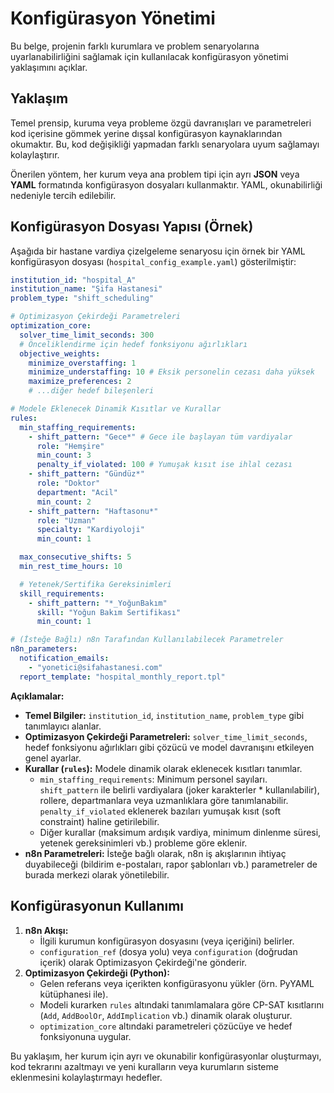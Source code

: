# Konfigürasyon Yönetimi

Bu belge, projenin farklı kurumlara ve problem senaryolarına uyarlanabilirliğini sağlamak için kullanılacak konfigürasyon yönetimi yaklaşımını açıklar.

## Yaklaşım

Temel prensip, kuruma veya probleme özgü davranışları ve parametreleri kod içerisine gömmek yerine dışsal konfigürasyon kaynaklarından okumaktır. Bu, kod değişikliği yapmadan farklı senaryolara uyum sağlamayı kolaylaştırır.

Önerilen yöntem, her kurum veya ana problem tipi için ayrı **JSON** veya **YAML** formatında konfigürasyon dosyaları kullanmaktır. YAML, okunabilirliği nedeniyle tercih edilebilir.

## Konfigürasyon Dosyası Yapısı (Örnek)

Aşağıda bir hastane vardiya çizelgeleme senaryosu için örnek bir YAML konfigürasyon dosyası (`hospital_config_example.yaml`) gösterilmiştir:

```yaml
institution_id: "hospital_A"
institution_name: "Şifa Hastanesi"
problem_type: "shift_scheduling"

# Optimizasyon Çekirdeği Parametreleri
optimization_core:
  solver_time_limit_seconds: 300
  # Önceliklendirme için hedef fonksiyonu ağırlıkları
  objective_weights:
    minimize_overstaffing: 1
    minimize_understaffing: 10 # Eksik personelin cezası daha yüksek
    maximize_preferences: 2
    # ...diğer hedef bileşenleri

# Modele Eklenecek Dinamik Kısıtlar ve Kurallar
rules:
  min_staffing_requirements:
    - shift_pattern: "Gece*" # Gece ile başlayan tüm vardiyalar
      role: "Hemşire"
      min_count: 3
      penalty_if_violated: 100 # Yumuşak kısıt ise ihlal cezası
    - shift_pattern: "Gündüz*"
      role: "Doktor"
      department: "Acil"
      min_count: 2
    - shift_pattern: "Haftasonu*"
      role: "Uzman"
      specialty: "Kardiyoloji"
      min_count: 1

  max_consecutive_shifts: 5
  min_rest_time_hours: 10

  # Yetenek/Sertifika Gereksinimleri
  skill_requirements:
    - shift_pattern: "*_YoğunBakım"
      skill: "Yoğun Bakım Sertifikası"
      min_count: 1

# (İsteğe Bağlı) n8n Tarafından Kullanılabilecek Parametreler
n8n_parameters:
  notification_emails:
    - "yonetici@sifahastanesi.com"
  report_template: "hospital_monthly_report.tpl"
```

**Açıklamalar:**

*   **Temel Bilgiler:** `institution_id`, `institution_name`, `problem_type` gibi tanımlayıcı alanlar.
*   **Optimizasyon Çekirdeği Parametreleri:** `solver_time_limit_seconds`, hedef fonksiyonu ağırlıkları gibi çözücü ve model davranışını etkileyen genel ayarlar.
*   **Kurallar (`rules`):** Modele dinamik olarak eklenecek kısıtları tanımlar.
    *   `min_staffing_requirements`: Minimum personel sayıları. `shift_pattern` ile belirli vardiyalara (joker karakterler * kullanılabilir), rollere, departmanlara veya uzmanlıklara göre tanımlanabilir. `penalty_if_violated` eklenerek bazıları yumuşak kısıt (soft constraint) haline getirilebilir.
    *   Diğer kurallar (maksimum ardışık vardiya, minimum dinlenme süresi, yetenek gereksinimleri vb.) probleme göre eklenir.
*   **n8n Parametreleri:** İsteğe bağlı olarak, n8n iş akışlarının ihtiyaç duyabileceği (bildirim e-postaları, rapor şablonları vb.) parametreler de burada merkezi olarak yönetilebilir.

## Konfigürasyonun Kullanımı

1.  **n8n Akışı:**
    *   İlgili kurumun konfigürasyon dosyasını (veya içeriğini) belirler.
    *   `configuration_ref` (dosya yolu) veya `configuration` (doğrudan içerik) olarak Optimizasyon Çekirdeği'ne gönderir.
2.  **Optimizasyon Çekirdeği (Python):**
    *   Gelen referans veya içerikten konfigürasyonu yükler (örn. PyYAML kütüphanesi ile).
    *   Modeli kurarken `rules` altındaki tanımlamalara göre CP-SAT kısıtlarını (`Add`, `AddBoolOr`, `AddImplication` vb.) dinamik olarak oluşturur.
    *   `optimization_core` altındaki parametreleri çözücüye ve hedef fonksiyonuna uygular.

Bu yaklaşım, her kurum için ayrı ve okunabilir konfigürasyonlar oluşturmayı, kod tekrarını azaltmayı ve yeni kuralların veya kurumların sisteme eklenmesini kolaylaştırmayı hedefler.
``` 
